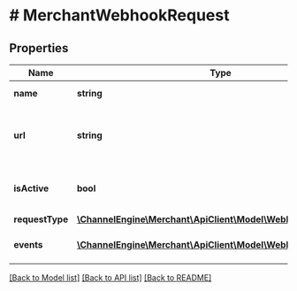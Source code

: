 # # MerchantWebhookRequest

## Properties

Name | Type | Description | Notes
------------ | ------------- | ------------- | -------------
**name** | **string** | The unique name of a webhook. |
**url** | **string** | The callback URL used by a webhook. E.g.: https://test-store.com/callback. |
**isActive** | **bool** | Determines if a webhook is active, and callbacks should proceed. | [optional]
**requestType** | [**\ChannelEngine\Merchant\ApiClient\Model\WebhookRequestType**](WebhookRequestType.md) |  | [optional]
**events** | [**\ChannelEngine\Merchant\ApiClient\Model\WebhookEventType[]**](WebhookEventType.md) | The events supported by the webhook. |

[[Back to Model list]](../../README.md#models) [[Back to API list]](../../README.md#endpoints) [[Back to README]](../../README.md)
